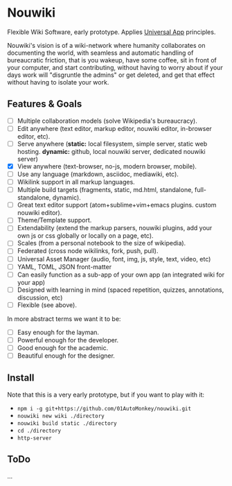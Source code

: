 # Nouwiki

Flexible Wiki Software, early prototype. Applies [Universal App](https://github.com/01AutoMonkey/Universal-App) principles.

Nouwiki's vision is of a wiki-network where humanity collaborates on documenting the world, with seamless and automatic handling of bureaucratic friction, that is you wakeup, have some coffee, sit in front of your computer, and start contributing, without having to worry about if your days work will "disgruntle the admins" or get deleted, and get that effect without having to isolate your work.

## Features & Goals

- [ ] Multiple collaboration models (solve Wikipedia's bureaucracy).
- [ ] Edit anywhere (text editor, markup editor, nouwiki editor, in-browser editor, etc).
- [ ] Serve anywhere (**static:** local filesystem, simple server, static web hosting. **dynamic:** github, local nouwiki server, dedicated nouwiki server)
- [x] View anywhere (text-browser, no-js, modern browser, mobile).
- [ ] Use any language (markdown, asciidoc, mediawiki, etc).
- [ ] Wikilink support in all markup languages.
- [ ] Multiple build targets (fragments, static, md.html, standalone, full-standalone, dynamic).
- [ ] Great text editor support (atom+sublime+vim+emacs plugins. custom nouwiki editor).
- [ ] Theme/Template support.
- [ ] Extendability (extend the markup parsers, nouwiki plugins, add your own js or css globally or locally on a page, etc).
- [ ] Scales (from a personal notebook to the size of wikipedia).
- [ ] Federated (cross node wikilinks, fork, push, pull).
- [ ] Universal Asset Manager (audio, font, img, js, style, text, video, etc)
- [ ] YAML, TOML, JSON front-matter
- [ ] Can easily function as a sub-app of your own app (an integrated wiki for your app)
- [ ] Designed with learning in mind (spaced repetition, quizzes, annotations, discussion, etc)
- [ ] Flexible (see above).

In more abstract terms we want it to be:

- [ ] Easy enough for the layman.
- [ ] Powerful enough for the developer.
- [ ] Good enough for the academic.
- [ ] Beautiful enough for the designer.

## Install

Note that this is a very early prototype, but if you want to play with it:

- `npm i -g git+https://github.com/01AutoMonkey/nouwiki.git`
- `nouwiki new wiki ./directory`
- `nouwiki build static ./directory`
- `cd ./directory`
- `http-server`

## ToDo

...
